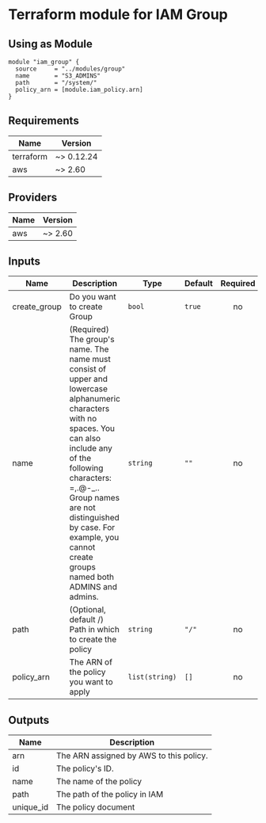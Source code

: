# Terraform module for IAM Group

## Using as Module
```hcl
module "iam_group" {
  source     = "../modules/group"
  name       = "S3_ADMINS"
  path       = "/system/"
  policy_arn = [module.iam_policy.arn]
}
```
<!-- BEGINNING OF PRE-COMMIT-TERRAFORM DOCS HOOK -->
## Requirements

| Name | Version |
|------|---------|
| terraform | ~> 0.12.24 |
| aws | ~> 2.60 |

## Providers

| Name | Version |
|------|---------|
| aws | ~> 2.60 |

## Inputs

| Name | Description | Type | Default | Required |
|------|-------------|------|---------|:--------:|
| create\_group | Do you want to create Group | `bool` | `true` | no |
| name | (Required) The group's name. The name must consist of upper and lowercase alphanumeric characters with no spaces. You can also include any of the following characters: =,.@-\_.. Group names are not distinguished by case. For example, you cannot create groups named both ADMINS and admins. | `string` | `""` | no |
| path | (Optional, default /) Path in which to create the policy | `string` | `"/"` | no |
| policy\_arn | The ARN of the policy you want to apply | `list(string)` | `[]` | no |

## Outputs

| Name | Description |
|------|-------------|
| arn | The ARN assigned by AWS to this policy. |
| id | The policy's ID. |
| name | The name of the policy |
| path | The path of the policy in IAM |
| unique\_id | The policy document |

<!-- END OF PRE-COMMIT-TERRAFORM DOCS HOOK -->
